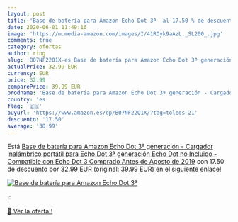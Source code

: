 ```yaml
---
layout: post
title: 'Base de batería para Amazon Echo Dot 3ª  al 17.50 % de descuento'
date: 2020-06-01 11:49:16
image: 'https://m.media-amazon.com/images/I/41ROyk9aAzL._SL200_.jpg'
comments: true
category: ofertas
author: ring
slug: 'B07NF22Q1X-es Base de batería para Amazon Echo Dot 3ª generación - Cargador inalámbrico portátil para Echo Dot 3ª generación  Echo Dot no Incluido  - Compatible con Echo Dot 3 Comprado Antes de Agosto de 2019'
actualPrice: 32.99 EUR
currency: EUR
price: 32.99
comparePrice: 39.99 EUR
prodname: 'Base de batería para Amazon Echo Dot 3ª generación - Cargador inalámbrico portátil para Echo Dot 3ª generación  Echo Dot no Incluido  - Compatible con Echo Dot 3 Comprado Antes de Agosto de 2019'
country: 'es'
flag: '🇪🇸'
buyurl: 'https://www.amazon.es/dp/B07NF22Q1X/?tag=tolees-21'
descuento: '17.50'
average: '38.99'
---
```


Está [Base de batería para Amazon Echo Dot 3ª generación - Cargador inalámbrico portátil para Echo Dot 3ª generación  Echo Dot no Incluido  - Compatible con Echo Dot 3 Comprado Antes de Agosto de 2019](https://www.amazon.es/dp/B07NF22Q1X/?tag=tolees-21) con 17.50 de descuento por 32.99 EUR (original: 39.99 EUR) en el siguiente enlace!

[![Base de batería para Amazon Echo Dot 3ª ](https://m.media-amazon.com/images/I/41ROyk9aAzL._SL200_.jpg)](https://www.amazon.es/dp/B07NF22Q1X/?tag=tolees-21)

ℹ️:


[🛒 Ver la oferta!!](https://www.amazon.es/dp/B07NF22Q1X/?tag=tolees-21)
